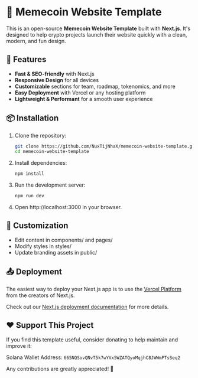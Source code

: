 # 🐸 Memecoin Website Template

This is an open-source **Memecoin Website Template** built with **Next.js**. It's designed to help crypto projects launch their website quickly with a clean, modern, and fun design.

## 🚀 Features

- **Fast & SEO-friendly** with Next.js
- **Responsive Design** for all devices
- **Customizable** sections for team, roadmap, tokenomics, and more
- **Easy Deployment** with Vercel or any hosting platform
- **Lightweight & Performant** for a smooth user experience

## 📦 Installation

1. Clone the repository:
   ```sh
   git clone https://github.com/NuxTijNhaX/memecoin-website-template.git
   cd memecoin-website-template

2. Install dependencies:
   ```sh
   npm install

3. Run the development server:
   ```sh
   npm run dev

4. Open http://localhost:3000 in your browser.

## 🎨 Customization
- Edit content in components/ and pages/
- Modify styles in styles/
- Update branding assets in public/

## 📤 Deployment
The easiest way to deploy your Next.js app is to use the [Vercel Platform](https://vercel.com/new?utm_medium=default-template&filter=next.js&utm_source=create-next-app&utm_campaign=create-next-app-readme) from the creators of Next.js.

Check out our [Next.js deployment documentation](https://nextjs.org/docs/app/building-your-application/deploying) for more details.

## ❤️ Support This Project
If you find this template useful, consider donating to help maintain and improve it:

Solana Wallet Address:
`665NQSovQNvT5k7wYVx5WZATQyoMqjhC8JWWmPTsSeq2`

Any contributions are greatly appreciated! 🙏